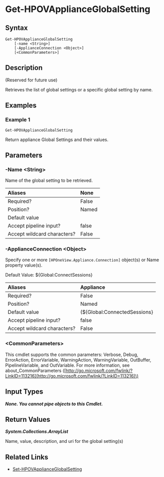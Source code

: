 ﻿---
description: (Reserved for future use) Retrieve appliance global settings.
---

# Get-HPOVApplianceGlobalSetting

## Syntax

```text
Get-HPOVApplianceGlobalSetting
    [-name <String>]
    [-ApplianceConnection <Object>]
    [<CommonParameters>]
```

## Description

(Reserved for future use)

Retrieves the list of global settings or a specific global setting by name.

## Examples

###  Example 1 

```text
Get-HPOVApplianceGlobalSetting
```

Return appliance Global Settings and their values.

## Parameters

### -Name &lt;String&gt;

Name of the global setting to be retrieved.

| Aliases | None |
| :--- | :--- |
| Required? | False |
| Position? | Named |
| Default value |  |
| Accept pipeline input? | false |
| Accept wildcard characters? | False |

### -ApplianceConnection &lt;Object&gt;

Specify one or more `[HPOneView.Appliance.Connection]` object(s) or Name property value(s).

Default Value: ${Global:ConnectSessions}

| Aliases | Appliance |
| :--- | :--- |
| Required? | False |
| Position? | Named |
| Default value | (${Global:ConnectedSessions} | ? Default) |
| Accept pipeline input? | false |
| Accept wildcard characters? | False |

### &lt;CommonParameters&gt;

This cmdlet supports the common parameters: Verbose, Debug, ErrorAction, ErrorVariable, WarningAction, WarningVariable, OutBuffer, PipelineVariable, and OutVariable. For more information, see about\_CommonParameters \([http://go.microsoft.com/fwlink/?LinkID=113216](http://go.microsoft.com/fwlink/?LinkID=113216)\)

## Input Types

_**None.  You cannot pipe objects to this Cmdlet.**_

## Return Values

_**System.Collections.ArrayList**_

Name, value, description, and uri for the global setting(s)

## Related Links

* [Set-HPOVApplianceGlobalSetting](set-hpovapplianceglobalsetting.md)
